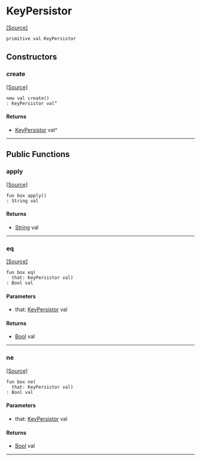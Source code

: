 # KeyPersistor
<span class="source-link">[[Source]](src/mqtt-primitives/regStrings.md#L-0-7)</span>
```pony
primitive val KeyPersistor
```

## Constructors

### create
<span class="source-link">[[Source]](src/mqtt-primitives/regStrings.md#L-0-7)</span>


```pony
new val create()
: KeyPersistor val^
```

#### Returns

* [KeyPersistor](mqtt-primitives-KeyPersistor.md) val^

---

## Public Functions

### apply
<span class="source-link">[[Source]](src/mqtt-primitives/regStrings.md#L-0-7)</span>


```pony
fun box apply()
: String val
```

#### Returns

* [String](builtin-String.md) val

---

### eq
<span class="source-link">[[Source]](src/mqtt-primitives/regStrings.md#L-0-7)</span>


```pony
fun box eq(
  that: KeyPersistor val)
: Bool val
```
#### Parameters

*   that: [KeyPersistor](mqtt-primitives-KeyPersistor.md) val

#### Returns

* [Bool](builtin-Bool.md) val

---

### ne
<span class="source-link">[[Source]](src/mqtt-primitives/regStrings.md#L-0-7)</span>


```pony
fun box ne(
  that: KeyPersistor val)
: Bool val
```
#### Parameters

*   that: [KeyPersistor](mqtt-primitives-KeyPersistor.md) val

#### Returns

* [Bool](builtin-Bool.md) val

---


